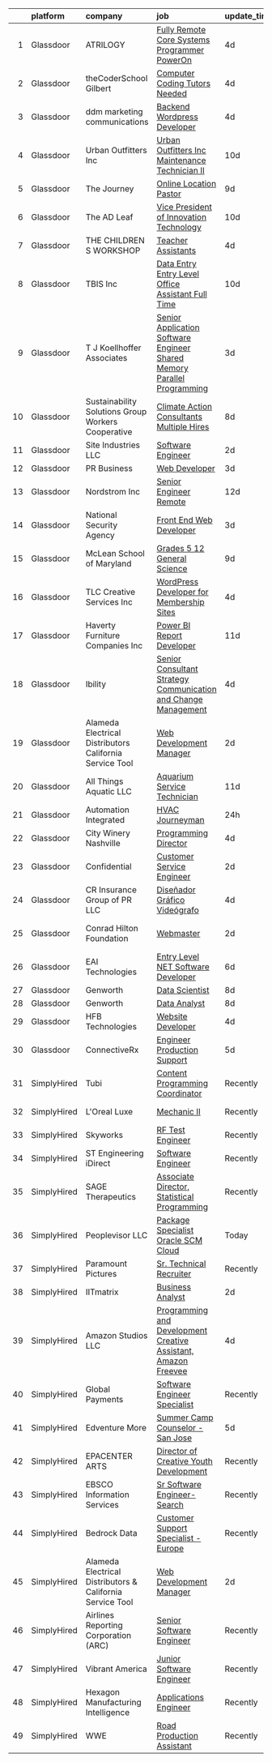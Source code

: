 

|    | platform    | company                                                   | job                                                                                                                                                                                                                                                                                                                                                                                                                                                                                                                                                                                                                                                                                                                                                                                                                                                                                                                                                                                                                                                                                                                       | update_time   | location                          |
|---:|:------------|:----------------------------------------------------------|:--------------------------------------------------------------------------------------------------------------------------------------------------------------------------------------------------------------------------------------------------------------------------------------------------------------------------------------------------------------------------------------------------------------------------------------------------------------------------------------------------------------------------------------------------------------------------------------------------------------------------------------------------------------------------------------------------------------------------------------------------------------------------------------------------------------------------------------------------------------------------------------------------------------------------------------------------------------------------------------------------------------------------------------------------------------------------------------------------------------------------|:--------------|:----------------------------------|
|  1 | Glassdoor   | ATRILOGY                                                  | [Fully Remote  Core Systems Programmer  PowerOn ](https://www.glassdoor.com/partner/jobListing.htm?pos=130&ao=1110586&s=58&guid=000001819ecb2ef6909cbe9a707fed75&src=GD_JOB_AD&t=SR&vt=w&ea=1&cs=1_90dab4a9&cb=1656226525405&jobListingId=1007954351518&cpc=A0032DE20586B9BD&jrtk=3-0-1g6fcmbp0khph801-1g6fcmbpgk61s800-bd32da776439cc07--6NYlbfkN0Coaqwr41TC2LgejnR7Utnytr6GYvK_E0y3WIq7ZdLRae9o-QpJIESlqP3qGLJFeU5dALAoXCCJOezXbV1fJtTCrpCUyvhOqDA4Lc1dNGp0EEluZ5gHgqbl-oVJ33zeYFx1bpMvLWegtQp7Lh3nUpz4mwjUscT17uoGMe1wcktiX2Z9bFbnLU8szvtqTFfrpAicTbD5wrMOsM8IkHDc8koKVV0FUDZrOUzo4RPh1LeKZhedLyPMaaBNW34uqzgZX2knj2PMZXXDU6myJ6C5uYMxBgrYYYqJgf1MiQYkkEiT2erJPGxVMAr1iZd9Zu9e42knPyJ0_MIAb_NKTjo-b2ScA760MlDFPllZKpTW4JOT8sVA_wojJEH2J3hPZVxlN8OKshMkxZhnXz7tQ82nC69HZHXCfJKgwPMUlMun-9XNdDKEwPoH7nj8X9XxUFQVXY05e-nUfnAKmVu1H0jpqcZsGGhuOaKVHhY70WcPeHGaCl3wx4B325ucZkyp3FmBijyoR1N_naDdGw%3D%3D)                                                                                                                                                                                                                    | 4d            | Remote                            |
|  2 | Glassdoor   | theCoderSchool Gilbert                                    | [Computer Coding Tutors Needed](https://www.glassdoor.com/partner/jobListing.htm?pos=127&ao=1110586&s=58&guid=000001819ecb2ef6909cbe9a707fed75&src=GD_JOB_AD&t=SR&vt=w&ea=1&cs=1_6bcb84cc&cb=1656226525405&jobListingId=1007954651030&cpc=84DBBAA61F05C438&jrtk=3-0-1g6fcmbp0khph801-1g6fcmbpgk61s800-413a95676fccb1ad--6NYlbfkN0DWtRa9NJfjQIs4MWRRqD4F41esfMsK79cV24t80VXfzfpF_nI5kuqSwZy1gxs4mp46hucab0H-UYTVdCZ5Lo0AXqB3qhS59IMK7IeLLAxvBN_atJ6V7ipQaQMl7Fzn0jWUpqLLU6geUfXN_0GC1p2nAH9UgatD4agRBBX5ZGgUF5Rspg_8E8KKNmhmuoLkrKhwez7bIz60qI6FEabAfuZGmxiBMLvN77PYwaPUCWsipZdLzHSKtfg_qy1biu8ejgK3OQhCfnVpOJY4k8pF9w0koS-UFX7oZhQ2Fhek-De1B7FdSDNZC1-VZoOIsTV7JI4FErpKv6zl-70xxPVm1QnPk2-LOSzBXueNbkwmDvpwq3C-XhT6R54N8JdVqzfrsX052NP2fCiEeTeK32n2K5KumK8-fK1GnvqGMXl85pTPJaMFRtCErwInSXwkAfxDH95tzljfDBArswnJHpFEKBK6xxwERhWNvXTYLO8py4UUYWkoddXq9_YuW5454FzjJ_jgvuH1MfRCPA%3D%3D)                                                                                                                                                                                                                                      | 4d            | Gilbert, AZ                       |
|  3 | Glassdoor   | ddm marketing   communications                            | [Backend Wordpress Developer](https://www.glassdoor.com/partner/jobListing.htm?pos=124&ao=1110586&s=58&guid=000001819ecb2ef6909cbe9a707fed75&src=GD_JOB_AD&t=SR&vt=w&ea=1&cs=1_519fea24&cb=1656226525404&jobListingId=1007954308406&cpc=A0032DE20586B9BD&jrtk=3-0-1g6fcmbp0khph801-1g6fcmbpgk61s800-225b33232c524bb2--6NYlbfkN0C1jFPS4lhKG-kFWJSxsWE1ZeyQm21vTzSyMjXs3nyPZl0zMAbsFNMgOK4r9fl7DdWKuhSZL16Sft2qJ6uphgNRpx36PjZVc0GaKp-j_tWPR_PoB9K6vARk92718qxyFDyXB2Le-BQFTgfuACNgQLJiwT2nU2NpX_4Eajho6SXPfKRRA-p62c8xUUVi6Rs8eF7p2l7nRznjqMsfypM0n4TOuV1l1ASew4bi2BPAz820HNtEd5h1n9cGgF9ldgs62c1fnrXXWteeduFUNez3d039VeQpOS1mNxsnXci1KXDV7dEEfGf8vrRN4g7n2u7LG-iyExgMYloTR_FqCTiHQvKNR0BtjRMCt2l9HgC_9We4GG5X100QxdDpO27pD9lz0dhgQiUdJvXrUylmB7NY_qvGCuBU1x04jjCk1cQxHorAuZZEmN0MxvKhQryKhsQTUHv_FLHFyLuap2IhDQpLJrzigmMAV7D-p6Xo-wxKSWo6TLmfpQWmXsGnS5OUU9rD8oU%3D)                                                                                                                                                                                                                                                      | 4d            | Michigan                          |
|  4 | Glassdoor   | Urban Outfitters Inc                                      | [Urban Outfitters Inc  Maintenance Technician II](https://www.glassdoor.com/partner/jobListing.htm?pos=120&ao=1110586&s=58&guid=000001819ecb2ef6909cbe9a707fed75&src=GD_JOB_AD&t=SR&vt=w&ea=1&cs=1_67f90e26&cb=1656226525404&jobListingId=1007942542693&cpc=A356F292FF34F670&jrtk=3-0-1g6fcmbp0khph801-1g6fcmbpgk61s800-c60ae3dd37215539--6NYlbfkN0Dryrcd7d_ghCcPrUwtu19y-OPhDyU2SdvIhvAU7xSZ6zMRKY2FZLjZgQ7dla8pUZrK1oEPAAETIx__oGaw3LclpKWX1iZmrg6PpP7BjpJg71Al9N7BCzx5-p_--IxnKBBtlIfI0mn-GgfRgRDAdsvEXZuM9cbzdyXYGEZqD0Fvw5G45M1sF-8J9p2omPwca6x9Begl5BghcSCcX0dI5qod4pt_orh91zVqxy7TQZoIi-F5cHPmvzItLlMbnq55b6BZeoGwJc6R9AJLkhrvpOunUJzstD921-FoF0pnesIYuPpdMMQbuMqJQhR2Gpi8uGpJGFujd5ktSL9REZg6OykolO7X62lRsG5Z2n-2GyXoQdI4PYqY_aSKczmGEXNSqkACQGTL1VpNq4gsSOWOIIQBddIDJ8n95OBWQ8qbtpHKnWliM9vbkKSzYaGC_6OkXsu_lkb71g2nb12nALoKOaFJDekUAEtJ8aQVhlSiK7HnFqTV7pnrGmx2D_9GBYBoL1B8F65Xaz-Z6DDK1RBQABSUJENty1bNPCTsG5cvB3H5kzxCucW7O5ng)                                                                                                                                                                                | 10d           | Gap, PA                           |
|  5 | Glassdoor   | The Journey                                               | [Online Location Pastor](https://www.glassdoor.com/partner/jobListing.htm?pos=106&ao=1110586&s=58&guid=000001819ecb2ef6909cbe9a707fed75&src=GD_JOB_AD&t=SR&vt=w&ea=1&cs=1_8843d6a1&cb=1656226525402&jobListingId=1007944879859&cpc=C1BF6838CB3F0E92&jrtk=3-0-1g6fcmbp0khph801-1g6fcmbpgk61s800-b4a4b1c5b92e0f10--6NYlbfkN0CNayYzF1mBaI40OgT78t3Q2d9IxlwDzhsYR4HK7epYUe4Qw0M7PF9Gn59fSGdQkTAzzU-BJB8hWeYfoMbCY8vnI9ioQ3E0I30g2ftwdTPTy7QvQ7dPytKLCdsDJckzrtfJlvLLuQs_M06fUV8JvVhJDQqz3fEAG78F_pUNYV0cjwKYlkTBK6XIPD48VK4-txNicScT-lf1f82j22AENBQ7QumZ1AeADKmHPScteZ-db2NGj_1UC7k3Hysc9ebPVxRw4awe6uffsYcuJLj59nJTLjEAAVWQRNr9waupihj1hkGg9bnuB6hoS30ForLI1PxX8tmyD806yfhvbjaCjCTvCB2xwYhPYZ6zJe221GkyNOh09yvEFFKNnE23NaBekD3QyBxyPdlMrSGKuoJ1k3Idgx4qHOfsy85z7A1d6_QvYp5kon7eaA0bfx0MaWFDMTmsZS0lPt3AdXvpU3dtpTGL8qaMscowv72BZ72wvEpjtn-6JLgI5Hdv4R4GkkG4wmrJpVc_UWWC9g%3D%3D)                                                                                                                                                                                                                                             | 9d            | Newark, DE                        |
|  6 | Glassdoor   | The AD Leaf                                               | [Vice President of Innovation   Technology](https://www.glassdoor.com/partner/jobListing.htm?pos=103&ao=1110586&s=58&guid=000001819ecb2ef6909cbe9a707fed75&src=GD_JOB_AD&t=SR&vt=w&ea=1&cs=1_c0765504&cb=1656226525402&jobListingId=1007942032641&cpc=601A4E6CD41B5281&jrtk=3-0-1g6fcmbp0khph801-1g6fcmbpgk61s800-f56de4d288514078--6NYlbfkN0DLxniXb9xd09bch3T7EymxCrgj1jiT2kSu__xrmi42oOiC564kd26WmaGBWH555zX7KPVK9f7mVNz1G5fUF5EPHO1hgQRYYwArNiIJElPM8y--DlwlZc5F-7j0zPDan9iAGpciq5B62pfJEGpLy372qWguOw7gKoR7bHuwZYK69PCdbNTlQN5lCqB9qQjt66LJIg_P7T0oj-8p7kTFuJTAn7C-gB8AKtyYWUv_PVelY6h9YSLHsvXJE1yRP478tKFT-OYo3EogA_j5xhlcplm1OdxKkj4JwGuIdNNiFSyA2b-nVPLkO-j8XyBrzwKfiaO-UPIXAt45V-NHQ5L1FnS3wWzilJidgemogkzVX5XuPjENBrcOPGd4kxRTb6Fq7rAFPjepp1aALVj-IIX2RZdLBcOAJZlJT8dCpsqdtJEHDSoZCTB_iDsIvNpWmydYdr3uO0baUKTcQcLTMvB5NqpVYLfh8qkQBDavQj8xXRCoemP-aN3d9qWXkNMgMXxHtSlZQqN1q_5xeimTuGYddZmn)                                                                                                                                                                                                                      | 10d           | Melbourne, FL                     |
|  7 | Glassdoor   | THE CHILDREN S WORKSHOP                                   | [Teacher Assistants](https://www.glassdoor.com/partner/jobListing.htm?pos=129&ao=1110586&s=58&guid=000001819ecb2ef6909cbe9a707fed75&src=GD_JOB_AD&t=SR&vt=w&ea=1&cs=1_4465873c&cb=1656226525405&jobListingId=1007955356454&cpc=C3517E2410EFB392&jrtk=3-0-1g6fcmbp0khph801-1g6fcmbpgk61s800-3ea8f6bfaf50b510--6NYlbfkN0ARGPajg7Y0hhHgi-NNJ5YniXFtj9lNHF7gRCStRs6ick6-zD60d4BK7hNwmYWQt07FqgXod1agnrcjRpqct_NmfNLhnLkv9L87YKhEddHHxrYnHBRjsypzyeY1SHvboh5yqfWyOsS0rMjPzNMtSFzDNfCkHwNZ_UvDdMVm2IABpl4yPJ65Ch-_UJyKg_etd_h-THz9COmUQkLghTGUxKQBwrmMxtjDd981wVpjxCabdyZQ1cvazZJYyDfuHzSxr_weYk0y1St1rWWqu43s_FnhInZY8HCHHyneCMg8ZbNPXj2q7xkSLfqRo0cRJ_5GFikran_ypjg_a2fLV28drzCxZRfVuRw9eKh93JRrniCdgoJHiv1aeFlGgXacF0nEkpZ4jGjBLa7yabyBPgh4amgXEdn15tWKqvXrUmWuD9FnLtVecDphWiZshEbvF5RjZQ83urHT810SuOAzlkD1duV6CWM055i_Mnxsi3Wp8Yedg5ZLw9OVtvYS5r0CM2Cs_Nw%3D)                                                                                                                                                                                                                                                               | 4d            | Rhode Island                      |
|  8 | Glassdoor   | TBIS Inc                                                  | [Data Entry  Entry Level    Office Assistant   Full Time](https://www.glassdoor.com/partner/jobListing.htm?pos=121&ao=1110586&s=58&guid=000001819ecb2ef6909cbe9a707fed75&src=GD_JOB_AD&t=SR&vt=w&ea=1&cs=1_aa25e86e&cb=1656226525404&jobListingId=1007942416098&cpc=65CC663E25211861&jrtk=3-0-1g6fcmbp0khph801-1g6fcmbpgk61s800-6ac0d55df91dc36b--6NYlbfkN0BdDHiSlq2TKVYTvK036ioTcRDjelCKzvFOpLFiF--0iY6CnE3HWQ7JQKxcIHDTnqjZ43DGPlii5oY4eJH0jrrva9RzDbwt4HtFUtYjwtFWwukGSgYyC0i_W5vgFclkV00Qaz7Oc6N9gj7XF7AMGzLd3MnhAaWWccuYw9rkUtURWP1EN9eRsVUd7IZzIdtiA31l3ZsxiiL90YVhlNyuPlAVuU-OAHftF6fPg81g-CR7MNKpHHm18WBlUhEFcM80G5oeG9scawbDhNaRcDnms5ycUyMwgca60iDdRUWSwckbhuV-NX6w_MuZMfCbd0zRO5Wg5lXri5TZnrdu3_JtLWioC_pAiLjNwJ4kk7GZIzJPNK_kre1vg-3BpEveVa9-Gc3yNnJ8ypy_rXXz5Z0h-pZtLUQL_6IqJvUDZBCM8vVpW-9NZ7A5H2nFat78Lhexvj9htNXsykMLOyx35uG-ctJpDGm-EN9X_HParg--VwhjwbghEQNddz4vl9jgqM1hsH9UnPVzHM9aTJV5_GBoEXtHp1j8FMt_Zuc3SVVHo8eNsA%3D%3D)                                                                                                                                                                            | 10d           | Monterey Park, CA                 |
|  9 | Glassdoor   | T J  Koellhoffer   Associates                             | [Senior Application Software Engineer  Shared Memory Parallel Programming](https://www.glassdoor.com/partner/jobListing.htm?pos=101&ao=1110586&s=58&guid=000001819ecb2ef6909cbe9a707fed75&src=GD_JOB_AD&t=SR&vt=w&ea=1&cs=1_4de5f5c2&cb=1656226525402&jobListingId=1007957231907&cpc=9BD6F46E070D84F9&jrtk=3-0-1g6fcmbp0khph801-1g6fcmbpgk61s800-e98574dadd4a83b9--6NYlbfkN0ATCwtdziQwx_N9uxWqz5FXGL_kPCSrLwOU9U6OXAqyDH6RuHaJed6Byr6fA5GJk-ldW9BDxiM4cQT5pOvAEyTwG48iypDPoBC_XE3zK0DJCk7F0dAX7AC52RA8YooUVY5m8nAp1Z1YMdSHtVarJX8abxtiJEkrOLGFsznqV2T3NHxebRSL1VnHFNMxIVeQiegFiW1OQ7xj_vu72w5cqXnPgBiV8O6AMqXUA6PwCaNAs-kesayHUie1jHmYbh-w5YJg9J7_aNnYISmj5u476acT1mU8lnvLdsGO9oCrnE6SbljLD4hhAx0YGJ0nnlWHJAYmoM_OmcBSfVHUZ9ikjqUhMRKs_RdlIA508IgoqqcqN2AOXUGbsLuGHje9XCmmiFj4asCSpYRUw7lHHGrqbYP52Ap5Tf9mc_O1613RcUHftjpgUOhrmGNvh31T4P1H_Hy6qClhcv7b120i-_iacIF11KQ5iJNDJ2u07-oxjaU-8BY28QkzmpvLa-YzjgTCq97kOEbF6DcQA_fvUqcfE69JucxoP4rUpRArStezqTaC6RavFAwgKne8lCI0nbgfwitWi9WiNylRPQ%3D%3D)                                                                                                                           | 3d            | Remote                            |
| 10 | Glassdoor   | Sustainability Solutions Group Workers Cooperative        | [Climate Action Consultants  Multiple Hires ](https://www.glassdoor.com/partner/jobListing.htm?pos=109&ao=1110586&s=58&guid=000001819ecb2ef6909cbe9a707fed75&src=GD_JOB_AD&t=SR&vt=w&ea=1&cs=1_d3872e81&cb=1656226525403&jobListingId=1007947496033&cpc=61B26E8FEFFA679F&jrtk=3-0-1g6fcmbp0khph801-1g6fcmbpgk61s800-534572766a31773d--6NYlbfkN0DtdU5R-ToAv2xdkvsd8oJSGFfCO0ehaV5AhNAfMTO2EF-sZKwSWNbtTab7pIrGIWq0I2HzVvocq3jUtLrkRJTgFrlcZFGMge_EZdy0y1uq5TIFYoj-trbVIzdU2tcZMz-l-6YffNgEWhkmHp1FGqRo-O3ptfdg9eiQPSj1x3PJXzrqgp5LHxpZM4AsnfKgRk7JU7X1FUI1u1hk_54kL8crCSxDoSPpAVpGnPJXVQ2cJuK-aZG7lVTfIKBtvtAAxotoJ-NU4Az1ng2NfAvL-8JsWTck0ZEXXwzY8LCrwl2rS7pVHPsH8vCTvcL24NKDPSQEcDNt7UEVu-7Iro8sSvh5G7C7nwcX6z4LlWIvEXim9JZVHURdBTNh4zD0lQT2qmY-X9r2XZW-Ah_Lifp1Q9UdIyNBvhyV_pG3Wyr8pvhlgl5L_V_T0RRrGBc_zw06utyaCbBmPKaQgdoIBiJ1G3GgKpFQTLXdMZ9dhxP41rjpkrKAIEBouGjrDUUiepssW24zqz0mL1UyqwDDUugX0Hk8Rl7sU90Z-GA%3D)                                                                                                                                                                                                      | 8d            | Remote                            |
| 11 | Glassdoor   | Site Industries  LLC                                      | [Software Engineer](https://www.glassdoor.com/partner/jobListing.htm?pos=114&ao=1110586&s=58&guid=000001819ecb2ef6909cbe9a707fed75&src=GD_JOB_AD&t=SR&vt=w&ea=1&cs=1_d405a741&cb=1656226525403&jobListingId=1007959600454&cpc=A1F772DE77098288&jrtk=3-0-1g6fcmbp0khph801-1g6fcmbpgk61s800-b8dd00149be8584f--6NYlbfkN0CwnsPEaZskHVfDYijIwatLgkT_mqWtEgJpCfxUWj4LT-JFS65yG2ljNz3t-nFeabvQccJ5VaFFkESGYOfavSsYde0rr6JaOKkiN9Z9adO3V4WGQnAs_10K8orY0UeUHZ0ORdpUJiGHPR7d6_zGHCIu_9dB4zQQudPkSPoc2Sqvy1tWC69qZl9mhKeks2pTSaRAJpYOK1NSjuwr5Qqxndo_vey5lg-3NcAbu1oAoZHoOkZorezwM13uqhOSbfxDFQSG7COxyCaaLaN9wx_Ynu7O0G9PEfkFS4PDj1D7uSisPGuuNMv8AT4VWz9ZM_Ujt3UZYfq7psdQfORIYI83J5vokb_MjDaRxuPWmIFMrJSbEtZTnWa3opANl1wRtHi0o4aEqJwIwWsPaHqtu0XDVZfdfIcqhTslphWUenZgulEo5czF2QK_3MzDeg-AIBiHxD9B4tvmQT3ztTgjh2BzY9MCQ9nhD7OtB8t3uBKjlS-BLUsfSeVWVK3D0_W0NQG_605ucUHsvrMSPQ%3D%3D)                                                                                                                                                                                                                                                  | 2d            | Perryopolis, PA                   |
| 12 | Glassdoor   | PR Business                                               | [Web Developer](https://www.glassdoor.com/partner/jobListing.htm?pos=122&ao=1110586&s=58&guid=000001819ecb2ef6909cbe9a707fed75&src=GD_JOB_AD&t=SR&vt=w&ea=1&cs=1_b9da6204&cb=1656226525404&jobListingId=1007956737456&cpc=A0032DE20586B9BD&jrtk=3-0-1g6fcmbp0khph801-1g6fcmbpgk61s800-fed7f33195705864--6NYlbfkN0CjwBwvfVX1b9kDLr-RY4VyrIfcKb_a4-FgxXoxzwQLf_xrDXo--amSWjmC7dY6lVjbbGFIcaXLmNbD1VnVWIWJpH3n63xzbcnv96WX88t8D2OaMAaNO4MY7JveuVs05j290TaYSBzJeXkozkTyN5HZa7SUxP9aGR9fTrpS8HrAIJ9zrl53fHYq5aajXA4Olc5CBF-MFt1e4kdWYn6I9pE5fDt1TZyGz7o4O0dM83DwR_EfelYl_xF-1EAPhmwfO6wyrgh__CTd_7rgQ0DCkOOLz6m77xitT5pivpvOke5aee7QgukxCvisXsf3rG3nrw6ZU-P4Gtt4Cylhfnn-9sh0eLq4myaQ-0SVehXtJo3DV485Yan8F7DgobyaEJagQYELR-E7peEmPA-6PlJytTTEJLZByKKqBHE7Pm380wmB4MfdrkCmzQm2q3AOn5SZSVtd9JRUzewSOTSpE2hcSKnkZrFCLwFkRpEfmu5krbTgqD6cPZaH3wslGoTDiKsyeCE%3D)                                                                                                                                                                                                                                                                    | 3d            | Boca Raton, FL                    |
| 13 | Glassdoor   | Nordstrom Inc                                             | [Senior Engineer  Remote ](https://www.glassdoor.com/partner/jobListing.htm?pos=105&ao=1110586&s=58&guid=000001819ecb2ef6909cbe9a707fed75&src=GD_JOB_AD&t=SR&vt=w&cs=1_ba3bd6c2&cb=1656226525402&jobListingId=1007936479993&cpc=1926746423AECDED&jrtk=3-0-1g6fcmbp0khph801-1g6fcmbpgk61s800-2db7c5dce843b560--6NYlbfkN0AbvnEbkJi2LR6D1n2jjBesdm8mXSC0b9_5bTXUs-R32ZB3VH5tUqNn56aUIJJuZvRRYPZmMVeOhSA0pB8lYSoHGZAuib0OvAyz6DkvL97Sgfm-XtmguodHgqum0-Z39yfCOvaWeh7Fw6euJiBHqwHfT8nU4X95e8T1GmUP9pTCgh-TgHHbFZfGzcC0R3q24vD6kYOaq-ofv0d2p7tCMcDzk84znfbypn75U758zEP72iUj0wikJpR2asLWq3J1hNE_gbc83ALs4UBCOP2zq2FGmyCgS0VvoiKS_hheW7SJ5MoNnBCDaLLkNlYb-C_cb4Xw8svROMJ_2Yj6nJp24FVrNe8ib-v5bkcqRGopIC8Q5MvnMZmkF2QTTzVgL3JtWVuyAK0jVN-RjYMV09R3d6xnfNEx7AwEZI-2B66Vp6sMfl9xEbkA22yw7u0OwHSG5H0mL1wR2bzUnFfKbm3zCv-mr31kGi54fBvPkHc6q2L_Mig3a2T19Cxm-UuIiI2FbpA0CQM3TAEJIsJ66cs83_DyWYCKUU2iVPE92jsqZEPIlZ1spLmfO4A3Kg3V_V0wX0mdrTRuWl8B1LsjNI4Zhjf5fTRbIhjeIfxsLsVoO-YHTA%3D%3D)                                                                                                                                                | 12d           | Seattle, WA                       |
| 14 | Glassdoor   | National Security Agency                                  | [Front End Web Developer](https://www.glassdoor.com/partner/jobListing.htm?pos=113&ao=1110586&s=58&guid=000001819ecb2ef6909cbe9a707fed75&src=GD_JOB_AD&t=SR&vt=w&cs=1_020a07a6&cb=1656226525403&jobListingId=1007957279298&cpc=C5F9C09AE97B3D2F&jrtk=3-0-1g6fcmbp0khph801-1g6fcmbpgk61s800-7043e58df719583b--6NYlbfkN0AC5S5KfpcrE62cRuYLg6qW_HWiPjKHP06qk-AGfbwYtGlr3wcSMURH9oqKq1q2FCfY-DrG8Aq1mWNcuIgXlub4Gzg7YdF0VQylb8Djye0uQJEe6MR1DUIybqRonvXJC4HR2ZuZ1_Xqm01-MXkHzJlQ_YRjbuVLHkd51UrRYPjoNEXlN8d4skwYdP1eU82YJvrMVy9nJnA2S6BEOkouZ-HLlCpXsMPcMA6JZkWq3pQbtZ5o7tjoQbNSBwnnXdPN6uk6ohyH7qjltlEt6InPtfDEyNHzsuLvxDEv3gebDyPlRlFLrL21n-QqPKTqyaymGdpxl1cJd4_85IunFwFsz5vXHr1nxxbOPJKs6DFgLeb7oevUZMH7QWFDmfpNOYQsbsa5xhDhIC3Mfc89bLIOf-3Pjl5oZisqUqZX8L-XLu2INtFU4OO6uC5vRyna7UJ3-YMY-jbLPW02ruFMmGDYEW5AKeA73sImh_OdiaB0vzXRZA%3D%3D)                                                                                                                                                                                                                                                                                 | 3d            | Fort Meade, MD                    |
| 15 | Glassdoor   | McLean School of Maryland                                 | [Grades 5 12 General Science](https://www.glassdoor.com/partner/jobListing.htm?pos=102&ao=1110586&s=58&guid=000001819ecb2ef6909cbe9a707fed75&src=GD_JOB_AD&t=SR&vt=w&ea=1&cs=1_e52e4b1f&cb=1656226525402&jobListingId=1007944052603&cpc=73DBC1829D015C39&jrtk=3-0-1g6fcmbp0khph801-1g6fcmbpgk61s800-534e4848e02b3317--6NYlbfkN0CvahHJL5dpwIe5nlYo2UZJB8CTXAEl9vJAxrd3EfdRQUiXPXWjnUXGtU3P_EeeUsmytYWWz49xPt0Rd9vevD8c7FS-KIkmmFYsNTnGpAtctmo0dHKsYg_Gj74jLxxzYhJw8s_90PFkNLhoCvmx4ovssjj_kv4I26tx1d18oL8SWF2IL67mgm2nv74KTRmgQ2BQaSEmIwYrRhHoWO2i_YFxOxV-ye1xJOM0qWd0Nim2k-fGsKghshm8KOo1Leefr6gj6tFbEQIqDOrFL1ki-5NsDtWTOjj8449E_T2U_zfGK1gwuAWKG0H1u802SxOyz5DWtUHm8eO7qQd__fxtwDM5MGLJvlFhtUei-_7OTKrjlDIls0oTFTSx4R8bwP9sha82zTbM_BcCGmwHVKqfRuzkwtumTmAMUaldiQmucE_-MQdvrNqpS6dy_OimK6Gbr_UdRB4tH5mS6KGEttYwxEGljrZJl1WYnTA8JbHKMnsyVzRC2uf_D19Y7j8_0IGvuwHMJ7wpKmMPkQ%3D%3D)                                                                                                                                                                                                                                        | 9d            | Potomac, MD                       |
| 16 | Glassdoor   | TLC Creative Services Inc                                 | [WordPress Developer for Membership Sites](https://www.glassdoor.com/partner/jobListing.htm?pos=108&ao=1110586&s=58&guid=000001819ecb2ef6909cbe9a707fed75&src=GD_JOB_AD&t=SR&vt=w&ea=1&cs=1_f6edf634&cb=1656226525403&jobListingId=1007954804029&cpc=D975E6D323D47586&jrtk=3-0-1g6fcmbp0khph801-1g6fcmbpgk61s800-69bed5f09a8eb18e--6NYlbfkN0DsBOlmEAMqZtav1V1WKZO3RUElpafjggtWvxyDQ3xFSn211QrqvEi0HDO75MAjEtT0YVW5lNaxq5Ql4U0ze3bTzIsmvaxqxoYStNc_nbXxQfabXoO_V76hrwrwj7_3-iIs00OWNwRhIJU1A5jAJEhmShAZdbxIfMYKFa70tQSiEW9orj2nZP2gHtiuMl50Pn0cNU5W09sRq9WCC9rlVfpPjAKlVLdVYOYcWT0E_o8xPcnu1y4X0B76u8MCjxBeThrwGqqsCZxIyml4MzZ2QYqSTZs4gHRc39UT8ASP_7T7_wsNAcZxUflmbFu0jXanD_VGACR4fH6I8FV3uRRvjXNhDIeS0CkY02jb_4Xkz32pS5NdYB8PYj22l_KvR6-mm0XT9aGboskXVwg7hWbf6_aItbrU6ChEyLY_KtyppbslasLHDuLjbSJwdeBtEHdRsMwDCUbfnsL_sC1ghs8zNgCx_XGZOS9CL2VQPRovQttzamLDzRVDzRHTWvw1IZnEJq4Ur1xqlcQ7It_m_qtAjt8X)                                                                                                                                                                                                                       | 4d            | Murrieta, CA                      |
| 17 | Glassdoor   | Haverty Furniture Companies  Inc                          | [Power BI Report Developer](https://www.glassdoor.com/partner/jobListing.htm?pos=118&ao=1110586&s=58&guid=000001819ecb2ef6909cbe9a707fed75&src=GD_JOB_AD&t=SR&vt=w&ea=1&cs=1_768b610a&cb=1656226525404&jobListingId=1007939932124&cpc=E521981D00147CE2&jrtk=3-0-1g6fcmbp0khph801-1g6fcmbpgk61s800-402f5ac5373f1b5a--6NYlbfkN0D7mRiuJW0sDa8hH8OcTztuXKQnxmhX-LRSjTKl1R1mM6Q-0D-7QR_HT-xgQcEXOZnldnJXKufo094z6Skgc6v2Ncr907P2fjvxCTNNAxumJcxTpJSY6SM4fAZndoe8MRLu7w20rvcI0MVkQzUuOLYt57m6sHuSPcy8zDdFf0kHN3cneShKb7N_GvrBpHkj3S3WIZlk-oDzSOWqbj6jPaRp5J6S1b86H5O5DUWu2dImNUItEte2C32JlEXRQ02qi38aS8RCA27aMsycIE6ox_D2vTt7RpDAW7XIV9-Ni_ZQ0U_-yMQ536niXDpR4gEJwe5TEsUe_SO7FZdJ0jAoCDQVHggZye23mq2PIDQ9D_hq8sXknIvAjfv9bzX1KjoNcfpR1unbc97OhlKKZo6-yw3F_mQd1Gp6N6XP0SRt3cjdcwjdbBMqPp3T-up4b3Id51qVfdTgwkaGB3SY5JNr7umTcUzU7So4Tc17piWh7U0ZHSzDWdx28_1IittGfy66aV4OFlBR3euU_tiYDzxUEcRu)                                                                                                                                                                                                                                      | 11d           | Atlanta, GA                       |
| 18 | Glassdoor   | Ibility                                                   | [Senior Consultant  Strategy  Communication  and Change Management](https://www.glassdoor.com/partner/jobListing.htm?pos=123&ao=1110586&s=58&guid=000001819ecb2ef6909cbe9a707fed75&src=GD_JOB_AD&t=SR&vt=w&ea=1&cs=1_5ac571a2&cb=1656226525404&jobListingId=1007954871475&cpc=8A48E7D5890B96AC&jrtk=3-0-1g6fcmbp0khph801-1g6fcmbpgk61s800-ebbba2d8fb828174--6NYlbfkN0BdDHiSlq2TKVYTvK036ioTcRDjelCKzvFOpLFiF--0iY6CnE3HWQ7JZNmmam5hxd3vDHSzEtQd9KsIAKUQ-1d19pKA9DSTy1I5SVmHg1Jhep3PHgQu8_3LD0Heh8V7wywKVcBrlPQ16E_aYdCwouEP07WQorfcLhxT8NRFsEr0q2txz8V8bmb1nUhw7dVzKsAFwt3go67lmVY12OCRDS3fNWkv37r9e4XPtxWLRkCAkjJa3G4QahKk2HfzH39lla-IMP9nHVkeZSsywh-ZxdIbuMo73A8NDYvV5PFQrAKTjRgH1cs_cZ-_oClILx6n1QTQqynV_IP35AXaeDCJyxIlXXJ-dQgsxAjnC_gNP6Pl0YbVe-yM9ZQkJTDWMM4-yfXppIQYAJ6gfmE_aL_wWAnCw9NyVZCc3EDCVsv4U-ber0TZhJ4cgKDW-ZrAkM7QiLyNl11spB1YYTuhI-NBYIEsgGFkd6af0PSRSsYoxYh8FHRgSbdMJXfGjtxOkTd0zLJ96-QVcJKJ2e5qHlO0omNn3E-5jSCFR9Tj9cWX2Wc1INK63AZGQzgj)                                                                                                                                                              | 4d            | Remote                            |
| 19 | Glassdoor   | Alameda Electrical Distributors   California Service Tool | [Web Development Manager](https://www.glassdoor.com/partner/jobListing.htm?pos=110&ao=1110586&s=58&guid=000001819ecb2ef6909cbe9a707fed75&src=GD_JOB_AD&t=SR&vt=w&ea=1&cs=1_0c9f4064&cb=1656226525403&jobListingId=1007960812487&cpc=9A35C3CDC9AD954F&jrtk=3-0-1g6fcmbp0khph801-1g6fcmbpgk61s800-09e6b4c8691118d0--6NYlbfkN0BtiBFi5YjP9ZVgmQsnln4xr0GV7s8VhvV0dPSb0dDBpXw6uwwkW4lKvYYEOzLtsqbpgIwa1e3hIN8WFHN_QhWpcTTt7I0VUEU0TxTI7YFXmR6-xEcWoe5xz-GY78L_jmqYyRue8so5yUoS5oY6FlFtAqLdqdgOaE6KwRvjXOE_nSBcChgXETbTu864PvxX_Whuboi9p3HDSMMEhWj046mcReK5JP9OahXJkF840YCpgbf_tQVFJZQnJNr1hP_cOUyClNKZ8SgmEDdN-u9u9mNLK6h6jUzrPF6rBV0Ga1n-xeWOonxQVmAP7XZyKbshB86Zc8pG7qVChsmouInyZjmWcLSpvuQ8jQwpwzg5zYs3-OtxH8FrnbbkldPSpoaj8igVsPenDbh20VogN5gz8XHjcljHqMNPFTJNVkB_Wr7IMueOWl18W5cLOvXwNcaxU7OOWdYw87wedCWned19lMHMtu0jFyZEfXQ2dIa-8m5MfbAGcU0VHXb14GUsGvbcLoReTVclSzT6eP_TksVAAtEZqjcYVST5qmE4tCXDAxfBzw%3D%3D)                                                                                                                                                                                                            | 2d            | Hayward, CA                       |
| 20 | Glassdoor   | All Things Aquatic LLC                                    | [Aquarium Service Technician](https://www.glassdoor.com/partner/jobListing.htm?pos=117&ao=1110586&s=58&guid=000001819ecb2ef6909cbe9a707fed75&src=GD_JOB_AD&t=SR&vt=w&ea=1&cs=1_3fdb4495&cb=1656226525404&jobListingId=1007939971503&cpc=BBD63848FB84346C&jrtk=3-0-1g6fcmbp0khph801-1g6fcmbpgk61s800-3b2a14224c13e282--6NYlbfkN0CeeqXfakZ677hP-UtpdUdA6XwpcBTsvdEbzg-Yzo8pHUYEN3iShWtfugF74OvisTLnh7oKLCxbNDJ4x-nvjfHXHJXCnRnH_xEn8uOpNNC5IQGpN2rGQjRYl5zYh50_iIT4xM08VKMMkmfwCoeJsxzfGnsiSBeXJiC0FeX6DcV26GbpXz9dQXRbXNBWRcITKDF5O5TPhkv6a3na7i9VAtjJX6QfYsN6wPLpkbcfzE762E4bjmcgWKrjSdQDVygMsuJ81lWWouP9Nu0MGQxYy67p7CmJjlc09HFmVhLH2B-NKyl0UT-6VGLEIQseHS9KcLIbVxByP1XhHScDM9z_H1SqlU_I-A-1qRkLV8O5PCESA9Zla1IpDzRnas2NYFs1kPU_IqLd9D4RL4_QnNt7D76lZhSKkMknguiZAy_0BQfE9ywOcNxR4lzkjKkEK1xiQTnABGoJsZPfqUovAT0oDKrYVyl4Pp9NjXaqi7r0PU_ro1JHst4jKRZ6bxdwpi23cL7VMaEY53Zj5Q%3D%3D)                                                                                                                                                                                                                                        | 11d           | Massachusetts                     |
| 21 | Glassdoor   | Automation Integrated                                     | [HVAC Journeyman](https://www.glassdoor.com/partner/jobListing.htm?pos=125&ao=1110586&s=58&guid=000001819ecb2ef6909cbe9a707fed75&src=GD_JOB_AD&t=SR&vt=w&ea=1&cs=1_9f42c16d&cb=1656226525405&jobListingId=1007963213497&cpc=B576E40E3A51D23B&jrtk=3-0-1g6fcmbp0khph801-1g6fcmbpgk61s800-afe2cb91d3148a8a--6NYlbfkN0DnO_lhTrxVEGT3jRT6VgAys0n1ptW8WUQWFVdOTiRd7S5XCSYKUe-xvsrs1kriKliNdt8lzsmf3UeEMWeC_QknYQ-R4fOLy2ufGbr_QKJd-ioY5PqoEflCd3YfTLI70fZgB1Mo6rmofhttHRRVvulNstquV7055O5O0Kf1IyKUI3feqs2na2XRipTIu9s3-X6kr66edIQOmMIQLmxTidQZh0tg7c9YLM-kDqpABFte8LgWnHr0Uo3bdbxV1tYn8t2TyXFlqAeNeoUwP13mfBYwqiTy8mwEo8PHDzAi3weaze_Mfk4ws0Iw5Rf1IHH8CKZlY_Fz5dBXYimcTScz1UGq73x94YdEBj9s3JS37yK0jyW73vBA-LitSR8ennHFe4SsPRrYFZdq1lvYf8SnRMsFlQ3K6GDARbL1LUL0wfB8kE2zKrE_35HiPQQqFMRy8POqAgMjG2F-MtOEOZH_J2TdZTlxlSapTREal9GCvi6I-IIcXIAqDjBxXSaIQ_wNcvK51MBJCEOpIg%3D%3D)                                                                                                                                                                                                                                                    | 24h           | Oklahoma City, OK                 |
| 22 | Glassdoor   | City Winery Nashville                                     | [Programming Director](https://www.glassdoor.com/partner/jobListing.htm?pos=111&ao=1110586&s=58&guid=000001819ecb2ef6909cbe9a707fed75&src=GD_JOB_AD&t=SR&vt=w&ea=1&cs=1_a7c3c34e&cb=1656226525403&jobListingId=1007955670087&cpc=7095061949A44974&jrtk=3-0-1g6fcmbp0khph801-1g6fcmbpgk61s800-55b8f97cbc100807--6NYlbfkN0CtKeHPO4P3l3SeZ88XSwfK4CRwQgJiFB3o4lDKfo3iA1pfJYmHNXYgDMv7WfkJwySGGI5PSlZBzm5D6wSCDbPoM_2HJf_3xVUrM5Fm7wL3vB0NVxPBhdDyaDNVfwSUkPfPMJTU0vW2AmVa0eGYfAOFON68Bs0e_hxdeOve2Psa0CL_B5piu8RjZB6Ol5Vmo7Ls2T7l79hXutmFsSMHhlv0BO_roKSs4G5SjNGzw1C78RZ8ftqsA5wAqJtQ6NLGb4v9ZaYYQpq_3IJW9XOC3B0xippF12mTxMaqOhITQ516nFsXI74Y4QgkzLtS2fT477FfgDNBABIeEBLAcIr-cJJLTJWJfSKwYm3P8Ut-fD4WDpsiUdj6c2c0cVQIo7HQBT61ZnsIOyG63GW11JEAtlascDPnpolbqw8b-A0zl3J4_jIfvRuARhTzWHUR9_rparXItuYRsnhCWLNWmbAqE2Q5nhQwfdogf8gcrYuhBj9m573yGUtZ5fNUQcb0fCpvaQxOYtdwQ1l1CXXj0_v273F48peXUiOoA1ksammBZbxtE9XZ2jIW0Al5akqb80xUXW8i5lgspcgfXPFzV3Gpd9jowHPAGFiAoKaQ84shEX8qN_oJitOxHx8zfKP4Cgs5p1sG-QuUHpV1USeJZAOkI0Gu3VUfMwiMOF6ujJC2akkGzQVwkhoG2bRDaedfhW13dBM%3D)                                                             | 4d            | Nashville, TN                     |
| 23 | Glassdoor   | Confidential                                              | [Customer Service Engineer](https://www.glassdoor.com/partner/jobListing.htm?pos=115&ao=1110586&s=58&guid=000001819ecb2ef6909cbe9a707fed75&src=GD_JOB_AD&t=SR&vt=w&ea=1&cs=1_c787fa1b&cb=1656226525403&jobListingId=1007958972591&cpc=6EF74AC2F94C1840&jrtk=3-0-1g6fcmbp0khph801-1g6fcmbpgk61s800-3f7d04465320dddd--6NYlbfkN0C4WL8Q391vwf5Bs_0p3sw-HxYQMbbT1b8Vq9i6dda3-h9o8J2TRRRAjbumGXxDG2N_6B-JA9irz3hy-1ryE28RfXfP33v0XcFc4TuqoxG5TM7lrCfY6VjU6TiCPal-kSrVQEIeOkc3sMEI1VphhxrOLo14JMf7cYwknisIb2gx-7w_uNU1PH3LBzjg9tTnp7tPPG6WuMiesS6w0-sNyT23Tf-3OdVIbmpZy-rEphlDUJhH8naWN4UzHk-QZFpqhmHYSi4fRo-J2NSUP24e1XSnhrqGaW7c-MYxo7AH0O_ZC0E-VtBmGc7qyp-ew9AoYgKQVkq529Dkb5pXVSCB25jxpRgbBVFcFYGSZW2iOP352-VjiJhegqjQB_K7TUPDGewIgtuYxEyytD1z7eTApsr1Sc47TVJIRw7WQKoKpb3MdLQDBT-EQGGb4rLUGJmqvxYMAfCLkW6kWMQMlhx6crXRBu8qROkfCmxjBPOrrIBjmUvLS-X-01sblrW5sn8QpI0xReTFZymxjw%3D%3D)                                                                                                                                                                                                                                          | 2d            | Farmingdale, NY                   |
| 24 | Glassdoor   | CR Insurance Group of PR  LLC                             | [Diseñador Gráfico  Videógrafo](https://www.glassdoor.com/partner/jobListing.htm?pos=107&ao=1110586&s=58&guid=000001819ecb2ef6909cbe9a707fed75&src=GD_JOB_AD&t=SR&vt=w&ea=1&cs=1_580dc406&cb=1656226525402&jobListingId=1007954220166&cpc=20E46BB5786CE82A&jrtk=3-0-1g6fcmbp0khph801-1g6fcmbpgk61s800-bd79941decb5a7e6--6NYlbfkN0CufqcE-87_s0mqRCQq8vSKwd1p-oSUT0LRnVS20b9SU5BgldK9xtHeyosLw1L7llO-ZITYR2PbIEx9_Y5znbfDjJIUB8dT8mTN3W1zUvYUOF1VLM8IILC_fyTutLRsvgh0A766jUDVSY1arKsIBk5ZoKWhjOBtrzVjJj8wogokFAEiPhqiyP1eghdV6qT_aTcrHaw47WYs0ENK6FdTUqdHx8lRQWqCwptSDjElwQshbHAPXo8fqpWWGveSaGU75Z6FlrO-CY4mM0xS8mcXTVD4EgnPvql3xl9MMQYL0gkj8jf97a9KLYoLg5nBL6AWFcvXyXHKpxDPXLeYJEQXOnCIGwOeSB21rlhG1XHWN-eOhx4TJCtf1d0P4oAgT5ebsgyu4Mriuwha4t0uCkNpjZSpXbmBU6FNpv_JTrdlSNDMrVoB9dtTik73jUyqmObWUl8j9qRB8qRlnGsXkk-cQ9nimva8OMpeghlj8eOw6_ngCFyz7KS1CBHEqlDduWWtx_Mu5FmYA5i6zw%3D%3D)                                                                                                                                                                                                                                      | 4d            | Kissimmee, FL                     |
| 25 | Glassdoor   | Conrad Hilton Foundation                                  | [Webmaster](https://www.glassdoor.com/partner/jobListing.htm?pos=104&ao=1110586&s=58&guid=000001819ecb2ef6909cbe9a707fed75&src=GD_JOB_AD&t=SR&vt=w&ea=1&cs=1_daa5d947&cb=1656226525402&jobListingId=1007960462572&cpc=93B1EA6E25C5ADFD&jrtk=3-0-1g6fcmbp0khph801-1g6fcmbpgk61s800-ee6a04fe62ec6ee6--6NYlbfkN0Ajmjy_puBQB4z6PaOD7NBdiICUD9tN4idGGBuC-7GmzCHRPtaM-d_QRqpMRKNaJZXXXmT1Lzg6yR_Q1LRD1uxaJq52tH2UwpaBh9Ls4hliPf0RBN3TwPrbRpeHmwcAbpTf7Qii6OARuTPvKXzVAdnK0ZFd8s6Et2nEruFpIOLdzfUKlQ64EqLcajYy6iOcTUFLf8e_vL4M_ybgVicrX3T7rm37S0exdStAQRfjWYMgwAaoHWGZm4OZUV75aoDPOpUShIXfm_Dfvf2dMpKlVcyUT1r9LO6ZTLXHk_qg0eYk5MaHsT4QAZzjxtJq8P277YOmvv2GA6PFwhGrmMykemOpppcK-HePktQmNLG6vv2krRhYRq4g_U9aKdKD9V_108cw9dWtKhfnhD58cy2KBmRbfS3qNI02YPV2ysinPPKkVsQtuIW3E_DOxWov61t-30XGnkNQEoe7wxc25oLKlMwe7neZIjiap0koSJ8Cnyt0jQHO03q2ueEiN9YB422Pgdtj3ZpVo3iazg%3D%3D)                                                                                                                                                                                                                                                          | 2d            | Westlake Village, Los Angeles, CA |
| 26 | Glassdoor   | EAI Technologies                                          | [Entry Level  NET Software Developer](https://www.glassdoor.com/partner/jobListing.htm?pos=116&ao=1110586&s=58&guid=000001819ecb2ef6909cbe9a707fed75&src=GD_JOB_AD&t=SR&vt=w&cs=1_03fd1cfa&cb=1656226525403&jobListingId=1007949466782&cpc=9C4F014304452074&jrtk=3-0-1g6fcmbp0khph801-1g6fcmbpgk61s800-932e3c7dd30e651e--6NYlbfkN0BkyVyI3uzmcA9Hk0QF97k2oWtllSQatNLZYd8AAWoe5804uzGbN2hO0o37koSYC5x4AiofaZI9_hqJdO5GYSzkn2Zmydyd7wuV0eiEp8yu9Jmg4Afg58BLss2HRwcd-YxvSFKVaXxbB-PB1saeDkazMjCgr6SjYd-oT6_Bgi26FhLW7FLhCvDev97-lCEYqYBGP4ZeWyuqvwJjhMVYv9kuRRCWJZmQw9plchNlkHT5Vtctlw8bflLS-kLTbvQx58FnktEb6RjTQv17zTIF0L0XzoBqA0my6ahRDxediINChWSVGd4bC57nfEB0qvfAw_ljGydXSRPtH-L89Sk0-jnNgbt0cBlLZsW7_qYmQxwTKVzAzUN-XQnVGt8_rb61RdHfd5FrStly7tYX8aJ4sfSYv5MQIdTN154-M0LfcuTuGCYYIvAOzeKUrrICSzrnXYLn3BQOVXAsCg1K4jGXQPb2189JQLWV82_QunVxY8cm8jUPTrqtiuiBH80T5bqaYymDiIhl1O-EHLcmzdtP2ikwTn3EkkABw9mZPijXqgGARGSi1PBqCrAvQ3rrGILMa3GD_9C1-LytJJlqr6CfdQV02Vm_ZTgpJJou6XTVYT1UvPCXRpq19pLBFglyizkvAyJY4FVzJ2SDq1qLHrG5kswnnKurh_e8Eyae__dS5ZvilYc3OsfzY5D4ZcyWjizuq1qGu4w735ohj5JaVzZ3A5DW1yJT0hN14ERaC8t0OUr2OTg8-OqqnMvr) | 6d            | Vienna, VA                        |
| 27 | Glassdoor   | Genworth                                                  | [Data Scientist](https://www.glassdoor.com/partner/jobListing.htm?pos=128&ao=1110586&s=58&guid=000001819ecb2ef6909cbe9a707fed75&src=GD_JOB_AD&t=SR&vt=w&cs=1_a931eedd&cb=1656226525405&jobListingId=1007948073390&cpc=65CC663E25211861&jrtk=3-0-1g6fcmbp0khph801-1g6fcmbpgk61s800-c588f4c69cf275c7--6NYlbfkN0DveHtaohNZTTr4NJ6iQ6LvBAugsddynFItxJfHbw6F-KCCBzz-kRnWozZCoRv0wg-KUasLuaUy-ejwOSnKZ2h0ySoX8ha4wnE670zZk3PR92nHNMPEml6G37L9KH-tpGATcCxoUpSqVQUXbMkQ_ATUKWyLi5O0_oxf-kwBuKx5SyRmnai7aTX-xyQJleihPYNI_okg4ZVLhyHwhGAMdT4AiY-LPETILoeUVBVe-Ddz5wYwSvRUbLf3IsPA06xpdkcd2berusut2dAASV0VaKcHw7GZ7uPobtjSu3rq8pUwIbIrn58XuuyClsOwhvw2ssAfMsXcY9ROJ57290flfo2kWpLjI3kGkfzuGyPM6kz9XXx98HAWchdM2Nhz07tgRqLl7w2v5dIWNztVipPvmAhFElCsA2Hw5dFsITjRDz4o2ra4cpsYxOhIbgrPzFbYP1ZqTRL-IqRzM8b74X_HYtcOn2koGnzyNd1V3ASvsPnwFg5y8ROLogm3K_cG7dyFdXUzXvPkFJhJVPQSsNM25YymnI7WdWCIb_bc3icaPu9q_SxNsXEf_qn_)                                                                                                                                                                                                                      | 8d            | Richmond, VA                      |
| 28 | Glassdoor   | Genworth                                                  | [Data Analyst](https://www.glassdoor.com/partner/jobListing.htm?pos=126&ao=1110586&s=58&guid=000001819ecb2ef6909cbe9a707fed75&src=GD_JOB_AD&t=SR&vt=w&cs=1_19bb0786&cb=1656226525404&jobListingId=1007948073391&cpc=6193B0C32834B022&jrtk=3-0-1g6fcmbp0khph801-1g6fcmbpgk61s800-5862694748bba7f9--6NYlbfkN0DveHtaohNZTTr4NJ6iQ6LvBAugsddynFItxJfHbw6F-KCCBzz-kRnWozZCoRv0wg-KUasLuaUy-dR36Qg12GFUBPUyaRQxDvP66cQCI5WoRKUXJJFpOk79lOq0TyPK8fAig0pdrg03woqzTLuomRSekOl3wT2BWqhBKGNWUaeSR1XvVw2xlQMRbUqqijdwae1mal042Kx4G4lDDxckBL7rb6mqdEK05OjaFCTn0sL7bNHxQQW9FC860wIskpCGAhAZIPfnv3Lume87TSL-RN59yez2W4UF8HJa86aIDqx7MOfI_fQROc8GtZVEQWT9PHdFB8suLhfPxV53iXhhsNDibuqWyizM2PAKc3cUJAQmLJlW6u76Oou6tyU8G_bVU0wZQzMgLSl_XpsmPPYg5ws1xqzYxY-pwFRuPha4y6YzzA83KzM8y5lysMYaJ53Yr-kTU_QrRSgXjSUm-7SoSOqXXTW-ZPhor72tzZhLgfREe-Eb7yBn2evvZNo1rvOdSf01_aPIjJFjJObtqkbDbP0pnKl2s-29Td9Ckf9VVJq8RoYIHeP32O2p)                                                                                                                                                                                                                        | 8d            | Richmond, VA                      |
| 29 | Glassdoor   | HFB Technologies                                          | [Website Developer](https://www.glassdoor.com/partner/jobListing.htm?pos=119&ao=1110586&s=58&guid=000001819ecb2ef6909cbe9a707fed75&src=GD_JOB_AD&t=SR&vt=w&ea=1&cs=1_5fe04a9e&cb=1656226525404&jobListingId=1007953993668&cpc=D2F1DE17EE1F43B9&jrtk=3-0-1g6fcmbp0khph801-1g6fcmbpgk61s800-7180699d7561f315--6NYlbfkN0Bdi3r-K5gyuedsFzsY4v3-uemM-ORqdIiUVv3E2nJH3m1kvUo0vntVdtbRBW5PTfz9Krfq1lrZAb6waEh38pCyHo-3U3GMG7Q_gaBt9bARnCw5s_bKQJQ8sTQX6AFLCQPrl9qVN2pwxobTNGpTzYke5ZvstYOdjTZqeOg9F3xkvjWcSPiRWnI0W_pTAigev_xlh498MS0GmqbozODOCYrFtK-fn133bM_sqIUWf5OrDoRWZH71rc9eNIrfjxv4K9l7Fp9MwcP68gx13N9DCVwnsmLKiTL3BAaOC8j9WEbsKolSmWTsLlT1RTviaCD4aweMT0t4zh4SANF7R7H1NLjmxsBOOPLJ9pHFjmvImjCaynIH87npO2aLBLswWNcRVlwDbrTFRgOqDUtSYmbd3iwucIWsaLbepHFoX6zjWZAR_9Jytz07QSzugwQL_kioqMjU23iljVhwOUvxlPpv-gHfLbPriqqsXxemoUGV9YbeAMrOwqqtUx5lTcc2noPkYgOklhi9sx-GHhzS485WB_xN)                                                                                                                                                                                                                                              | 4d            | Saint George, UT                  |
| 30 | Glassdoor   | ConnectiveRx                                              | [Engineer  Production Support](https://www.glassdoor.com/partner/jobListing.htm?pos=112&ao=1110586&s=58&guid=000001819ecb2ef6909cbe9a707fed75&src=GD_JOB_AD&t=SR&vt=w&ea=1&cs=1_30d609b1&cb=1656226525403&jobListingId=1007952142921&cpc=4B4B39186BDA197B&jrtk=3-0-1g6fcmbp0khph801-1g6fcmbpgk61s800-a96611c30b296929--6NYlbfkN0CxvRf9S6kJILR8ydrgGJzoKsRVugCIPE-oCvcb58knkrKbO3UhDgsqMbazJ7EYI84u8qTx96OdWbHY0sT81Z_3UaAwvEZ3WgcUGjTp1JwrS1gZepCI7NvFjpEk6eNntEVmctdETvONs9kW1cI0NSrQa3zxs4wM-EpqRlozmBvvsrhOS_l-P4zD-NaS64ovVOIWj6ZdImrc-KFjKyu1hLqZEp6PjeCxFfC-to4vZnxyILBKe5sSZhEB-TfP-4MJaFEWWRWeXd9N6OcvlZ-G9KHFNj2jgoaCx48tDSvoXmhXxbQlmmECwTZqBlaavLU8rsYX5c45H-SEThlecg-eYcvCpoRBaQz8w2ixLqz0oaKTydxLqL4J1nO23QgJwc2C9w_cD1Y9xpIbhFugmt2cc6AT262eLSDpxJ3Y9XuX1IS0hSWXvuMfzjGNS1EkEttb_Eqna9xHuTeu4f4Qfh9nvyhUKY_jFOOePxyRidXhCSCzdzOwLFTglBTtGXg90TLSyI3qY0O79Pwj1iP0hiqUTtn24Qzk1xSBNTM%3D)                                                                                                                                                                                                                     | 5d            | Whippany, NJ                      |
| 31 | SimplyHired | Tubi                                                      | [Content Programming Coordinator](https://www.simplyhired.com/job/xlq02iV_yv9lQg_S6xAKep2mdTWeY5Uox6m0MxFGMaqvN25BKV0dfA?q=creative+programming)                                                                                                                                                                                                                                                                                                                                                                                                                                                                                                                                                                                                                                                                                                                                                                                                                                                                                                                                                                          | Recently      | Los Angeles, CA                   |
| 32 | SimplyHired | L'Oreal Luxe                                              | [Mechanic II](https://www.simplyhired.com/job/wuBbSNADura57-GUBHYmzU2QbyA0J7eN2tzw8VCepUf87hoUvsUELQ?q=creative+programming)                                                                                                                                                                                                                                                                                                                                                                                                                                                                                                                                                                                                                                                                                                                                                                                                                                                                                                                                                                                              | Recently      | Monmouth Junction, NJ             |
| 33 | SimplyHired | Skyworks                                                  | [RF Test Engineer](https://www.simplyhired.com/job/dElnHXTtWKLkEtuXNvTqfFSGunM-Npfvaa5yaLaS_HTpK1-yaLfuvQ?q=creative+programming)                                                                                                                                                                                                                                                                                                                                                                                                                                                                                                                                                                                                                                                                                                                                                                                                                                                                                                                                                                                         | Recently      | Andover, MA                       |
| 34 | SimplyHired | ST Engineering iDirect                                    | [Software Engineer](https://www.simplyhired.com/job/1s3dYhSVYvvEFQ9boK_DIemWxytrIuta4i1qrUU1M761bkFjUtSRNg?q=creative+programming)                                                                                                                                                                                                                                                                                                                                                                                                                                                                                                                                                                                                                                                                                                                                                                                                                                                                                                                                                                                        | Recently      | Herndon, VA                       |
| 35 | SimplyHired | SAGE Therapeutics                                         | [Associate Director, Statistical Programming](https://www.simplyhired.com/job/0f2oyfRxGAIRHX7r0JE7k_8LrrL4wyIit366OaahaHIFWWET2rqsPA?q=creative+programming)                                                                                                                                                                                                                                                                                                                                                                                                                                                                                                                                                                                                                                                                                                                                                                                                                                                                                                                                                              | Recently      | Massachusetts                     |
| 36 | SimplyHired | Peoplevisor LLC                                           | [Package Specialist Oracle SCM Cloud](https://www.simplyhired.com/job/8WZW6DFI04nYpsHu1eDvdPT1OlZTA8W5QbXQMr1pLF0ZJ7ZbTmo78Q?q=creative+programming)                                                                                                                                                                                                                                                                                                                                                                                                                                                                                                                                                                                                                                                                                                                                                                                                                                                                                                                                                                      | Today         | Sunnyvale, CA                     |
| 37 | SimplyHired | Paramount Pictures                                        | [Sr. Technical Recruiter](https://www.simplyhired.com/job/EoYTfilyvoiTwQ0M_R3u0ubKO-pWZvY3iEIVTuiApWLdKea47zZ3IA?q=creative+programming)                                                                                                                                                                                                                                                                                                                                                                                                                                                                                                                                                                                                                                                                                                                                                                                                                                                                                                                                                                                  | Recently      | Remote                            |
| 38 | SimplyHired | IITmatrix                                                 | [Business Analyst](https://www.simplyhired.com/job/SogyfugSBvxD7eIuOIh9NNEk4G1t64dMOeChy_Cu12Aaix28S76a9Q?q=creative+programming)                                                                                                                                                                                                                                                                                                                                                                                                                                                                                                                                                                                                                                                                                                                                                                                                                                                                                                                                                                                         | 2d            | Sunnyvale, CA                     |
| 39 | SimplyHired | Amazon Studios LLC                                        | [Programming and Development Creative Assistant, Amazon Freevee](https://www.simplyhired.com/job/yNrk7mYjKYOjOL7KBmBdthCLJliSBuCoIVG9OrZuTeL4gU1eXnAnBw?q=creative+programming)                                                                                                                                                                                                                                                                                                                                                                                                                                                                                                                                                                                                                                                                                                                                                                                                                                                                                                                                           | 4d            | Culver City, CA                   |
| 40 | SimplyHired | Global Payments                                           | [Software Engineer Specialist](https://www.simplyhired.com/job/5dXTDRrWv0UJ2Q7-nATcnSOvhQp4qoQ_4YGkKP80LENkq66FGq3rNA?q=creative+programming)                                                                                                                                                                                                                                                                                                                                                                                                                                                                                                                                                                                                                                                                                                                                                                                                                                                                                                                                                                             | Recently      | Alpharetta, GA                    |
| 41 | SimplyHired | Edventure More                                            | [Summer Camp Counselor - San Jose](https://www.simplyhired.com/job/uj3ziXR9G6MNT2W0NdzSbWRvgUkCA82YTbSxbWdF6I5kdWXdJWYeKw?q=creative+programming)                                                                                                                                                                                                                                                                                                                                                                                                                                                                                                                                                                                                                                                                                                                                                                                                                                                                                                                                                                         | 5d            | San Jose, CA +19 locations        |
| 42 | SimplyHired | EPACENTER ARTS                                            | [Director of Creative Youth Development](https://www.simplyhired.com/job/gb0M3sMz30QV37h6rCb63lHoQubpyrqw7nrt03glHllqu5wgJonJZg?q=creative+programming)                                                                                                                                                                                                                                                                                                                                                                                                                                                                                                                                                                                                                                                                                                                                                                                                                                                                                                                                                                   | Recently      | East Palo Alto, CA                |
| 43 | SimplyHired | EBSCO Information Services                                | [Sr Software Engineer-Search](https://www.simplyhired.com/job/bvjDWWgiCMSHu6pTdU5zY5nM732tZezo1qf5xe4ksmUpXXG_SusVtw?q=creative+programming)                                                                                                                                                                                                                                                                                                                                                                                                                                                                                                                                                                                                                                                                                                                                                                                                                                                                                                                                                                              | Recently      | Massachusetts                     |
| 44 | SimplyHired | Bedrock Data                                              | [Customer Support Specialist - Europe](https://www.simplyhired.com/job/HhxoYKk_v6kLyBsXLorEgnsuvSJbaq6fkcfr4G0yMnTtx6iehh9G9Q?q=creative+programming)                                                                                                                                                                                                                                                                                                                                                                                                                                                                                                                                                                                                                                                                                                                                                                                                                                                                                                                                                                     | Recently      | Poland, ME                        |
| 45 | SimplyHired | Alameda Electrical Distributors & California Service Tool | [Web Development Manager](https://www.simplyhired.com/job/2Lwi-cRTyN4I9d7jzvxFWnKGhNZvRI2QxguJoIl5ZCCx7eUbiuyaMA?q=creative+programming)                                                                                                                                                                                                                                                                                                                                                                                                                                                                                                                                                                                                                                                                                                                                                                                                                                                                                                                                                                                  | 2d            | Hayward, CA                       |
| 46 | SimplyHired | Airlines Reporting Corporation (ARC)                      | [Senior Software Engineer](https://www.simplyhired.com/job/pCvuw1viEhZ6HKws3jvE7SlCzqXb18gEnNzNi4364JjogoLX9dz-pw?q=creative+programming)                                                                                                                                                                                                                                                                                                                                                                                                                                                                                                                                                                                                                                                                                                                                                                                                                                                                                                                                                                                 | Recently      | Arlington, VA                     |
| 47 | SimplyHired | Vibrant America                                           | [Junior Software Engineer](https://www.simplyhired.com/job/rkL6EIJkC6mS_rxi4a4hUb9rPfs0MCde3D2wHfCmE_GceejFu7ApOA?q=creative+programming)                                                                                                                                                                                                                                                                                                                                                                                                                                                                                                                                                                                                                                                                                                                                                                                                                                                                                                                                                                                 | Recently      | San Carlos, CA                    |
| 48 | SimplyHired | Hexagon Manufacturing Intelligence                        | [Applications Engineer](https://www.simplyhired.com/job/K6PPB5md6rDVikCxqNg_RrGkOG4zJpEJGIEgetI3HPHBh9_6JdIhVw?q=creative+programming)                                                                                                                                                                                                                                                                                                                                                                                                                                                                                                                                                                                                                                                                                                                                                                                                                                                                                                                                                                                    | Recently      | Novi, MI                          |
| 49 | SimplyHired | WWE                                                       | [Road Production Assistant](https://www.simplyhired.com/job/QBStxMvT--zj8-7nGiQ1XxVMz9PWitpMAmeqJDvN6vQ41CvYFC0uig?q=creative+programming)                                                                                                                                                                                                                                                                                                                                                                                                                                                                                                                                                                                                                                                                                                                                                                                                                                                                                                                                                                                | Recently      | Remote                            |